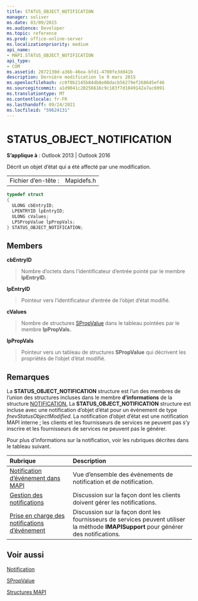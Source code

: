 ```yaml
---
title: STATUS_OBJECT_NOTIFICATION
manager: soliver
ms.date: 03/09/2015
ms.audience: Developer
ms.topic: reference
ms.prod: office-online-server
ms.localizationpriority: medium
api_name:
- MAPI.STATUS_OBJECT_NOTIFICATION
api_type:
- COM
ms.assetid: 2872130d-a36b-46ea-bfd1-4700fe3dd41b
description: Dernière modification le 9 mars 2015
ms.openlocfilehash: cc0f0b2145b84db8e08dacb56279ef268645ef46
ms.sourcegitcommit: a1d9041c20256616c9c183f7d1049142a7ac6991
ms.translationtype: MT
ms.contentlocale: fr-FR
ms.lasthandoff: 09/24/2021
ms.locfileid: "59624131"
---
```

# <a name="status_object_notification"></a>STATUS_OBJECT_NOTIFICATION

  
  
**S’applique à** : Outlook 2013 | Outlook 2016 
  
Décrit un objet d’état qui a été affecté par une modification. 
  
|||
|:-----|:-----|
|Fichier d’en-tête :  <br/> |Mapidefs.h  <br/> |
   
```cpp
typedef struct
{
  ULONG cbEntryID;
  LPENTRYID lpEntryID;
  ULONG cValues;
  LPSPropValue lpPropVals;
} STATUS_OBJECT_NOTIFICATION;

```

## <a name="members"></a>Members

 **cbEntryID**
  
> Nombre d’octets dans l’identificateur d’entrée pointé par le membre **lpEntryID.** 
    
 **lpEntryID**
  
> Pointeur vers l’identificateur d’entrée de l’objet d’état modifié.
    
 **cValues**
  
> Nombre de structures [SPropValue](spropvalue.md) dans le tableau pointées par le membre **lpPropVals.** 
    
 **lpPropVals**
  
> Pointeur vers un tableau de structures **SPropValue** qui décrivent les propriétés de l’objet d’état modifié. 
    
## <a name="remarks"></a>Remarques

La **STATUS_OBJECT_NOTIFICATION** structure est l’un des membres de l’union des structures incluses dans le membre **d’informations** de la structure [NOTIFICATION.](notification.md) La **STATUS_OBJECT_NOTIFICATION** structure est incluse avec une notification d’objet d’état pour un événement de type  _fnevStatusObjectModified_. La notification d’objet d’état est une notification MAPI interne ; les clients et les fournisseurs de services ne peuvent pas s’y inscrire et les fournisseurs de services ne peuvent pas le générer.
  
Pour plus d’informations sur la notification, voir les rubriques décrites dans le tableau suivant.
  
|**Rubrique**|**Description**|
|:-----|:-----|
|[Notification d’événement dans MAPI](event-notification-in-mapi.md) <br/> |Vue d’ensemble des événements de notification et de notification.  <br/> |
|[Gestion des notifications](handling-notifications.md) <br/> |Discussion sur la façon dont les clients doivent gérer les notifications.  <br/> |
|[Prise en charge des notifications d’événement](supporting-event-notification.md) <br/> |Discussion sur la façon dont les fournisseurs de services peuvent utiliser la méthode **IMAPISupport** pour générer des notifications.  <br/> |
   
## <a name="see-also"></a>Voir aussi



[Notification](notification.md)
  
[SPropValue](spropvalue.md)


[Structures MAPI](mapi-structures.md)

